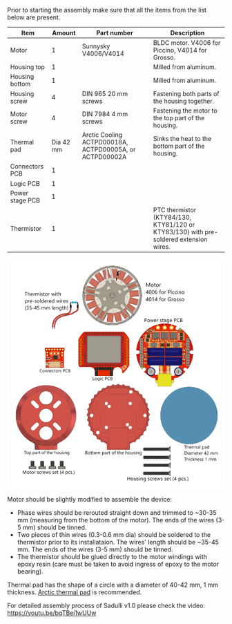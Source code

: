 Prior to starting the assembly make sure that all the items from the list below are present.

Item                          | Amount| Part number                                                     | Description
------------------------------|-------|-----------------------------------------------------------------|-------------------------------------------------------
Motor                         | 1     | Sunnysky V4006/V4014                                            | BLDC motor. V4006 for Piccino, V4014 for Grosso.
Housing top                   | 1     |                                                                 | Milled from aluminum.
Housing bottom                | 1     |                                                                 | Milled from aluminum.
Housing screw                 | 4     | DIN 965 20 mm screws                                            | Fastening both parts of the housing together.
Motor screw                   | 4     | DIN 7984 4 mm screws                                            | Fastening the motor to the top part of the housing.
Thermal pad                   | Dia 42 mm | Arctic Cooling ACTPD00018A, ACTPD00005A, or ACTPD00002A     | Sinks the heat to the bottom part of the housing.
Connectors PCB                | 1     |                                                                 | 
Logic PCB                     | 1     |                                                                 | 
Power stage PCB               | 1     |                                                                 | 
Thermistor                    | 1     |                                                                 | PTC thermistor (KTY84/130, KTY81/120 or KTY83/130) with pre-soldered extension wires.

  ![](BOM.png)

Motor should be slightly modified to assemble the device: 

* Phase wires should be rerouted straight down and trimmed to ~30-35 mm (measuring from the bottom of the motor).
The ends of the wires (3-5 mm) should be tinned.
* Two pieces of thin wires (0.3-0.6 mm dia) should be soldered to the thermistor prior to its installataion. 
The wires' length should be ~35-45 mm. The ends of the wires (3-5 mm) should be tinned.
* The thermistor should be glued directly to the motor windings with epoxy resin
(care must be taken to avoid ingress of epoxy to the motor bearing).

Thermal pad has the shape of a circle with a diameter of 40-42 mm, 1 mm thickness.
[Arctic thermal pad](https://www.arctic.ac/worldwide_en/thermal-pad.html) is recommended.

For detailed assembly process of Sadulli v1.0 please check the video: https://youtu.be/bqTBei1wUUw
